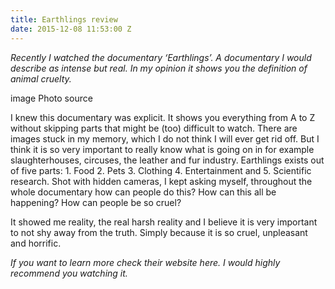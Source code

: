 ```yaml
---
title: Earthlings review
date: 2015-12-08 11:53:00 Z
---
```


*Recently I watched the documentary ‘Earthlings’. A documentary I would describe as intense but real. In my opinion it shows you the definition of animal cruelty.* 

image
Photo source

I knew this documentary was explicit. It shows you everything from A to Z without skipping parts that might be (too) difficult to watch. There are images stuck in my memory, which I do not think I will ever get rid off. But I think it is so very important to really know what is going on in for example slaughterhouses, circuses, the leather and fur industry. Earthlings exists out of five parts: 1. Food 2. Pets 3. Clothing 4. Entertainment and 5. Scientific research. Shot with hidden cameras, I kept asking myself, throughout the whole documentary how can people do this? How can this all be happening? How can people be so cruel?

It showed me reality, the real harsh reality and I believe it is very important to not shy away from the truth. Simply because it is so cruel, unpleasant and horrific. 

*If you want to learn more check their website here. I would highly recommend you watching it.* 